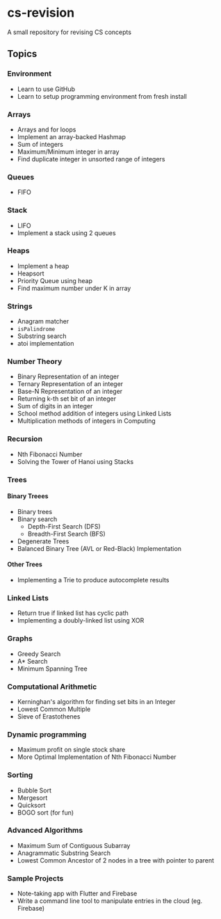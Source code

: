 # cs-revision
A small repository for revising CS concepts

## Topics
### Environment
- Learn to use GitHub
- Learn to setup programming environment from fresh install

### Arrays
- Arrays and for loops
- Implement an array-backed Hashmap
- Sum of integers
- Maximum/Minimum integer in array
- Find duplicate integer in unsorted range of integers

### Queues
- FIFO

### Stack
- LIFO
- Implement a stack using 2 queues

### Heaps
- Implement a heap
- Heapsort
- Priority Queue using heap
- Find maximum number under K in array

### Strings
- Anagram matcher
- `isPalindrome`
- Substring search
- atoi implementation

### Number Theory
- Binary Representation of an integer
- Ternary Representation of an integer
- Base-N Representation of an integer
- Returning k-th set bit of an integer
- Sum of digits in an integer
- School method addition of integers using Linked Lists
- Multiplication methods of integers in Computing

### Recursion
- Nth Fibonacci Number
- Solving the Tower of Hanoi using Stacks

### Trees
#### Binary Treees
- Binary trees
- Binary search
  - Depth-First Search (DFS)
  - Breadth-First Search (BFS)
- Degenerate Trees
- Balanced Binary Tree (AVL or Red-Black) Implementation

#### Other Trees
- Implementing a Trie to produce autocomplete results

### Linked Lists
- Return true if linked list has cyclic path
- Implementing a doubly-linked list using XOR

### Graphs
- Greedy Search
- A* Search
- Minimum Spanning Tree

### Computational Arithmetic
- Kerninghan's algorithm for finding set bits in an Integer
- Lowest Common Multiple
- Sieve of Erastothenes

### Dynamic programming
- Maximum profit on single stock share
- More Optimal Implementation of Nth Fibonacci Number

### Sorting
- Bubble Sort
- Mergesort
- Quicksort
- BOGO sort (for fun)

### Advanced Algorithms
- Maximum Sum of Contiguous Subarray
- Anagrammatic Substring Search
- Lowest Common Ancestor of 2 nodes in a tree with pointer to parent

### Sample Projects
- Note-taking app with Flutter and Firebase
- Write a command line tool to manipulate entries in the cloud (eg. Firebase)
